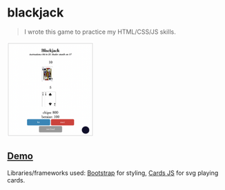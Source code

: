 # blackjack

> I wrote this game to practice my HTML/CSS/JS skills.

<img src='./preview.png' width=200>

## [Demo](https://adnjoo.github.io/blackjack)

Libraries/frameworks used: [Bootstrap](https://getbootstrap.com/) for styling, [Cards JS](http://richardschneider.github.io/cardsJS/) for svg playing cards.